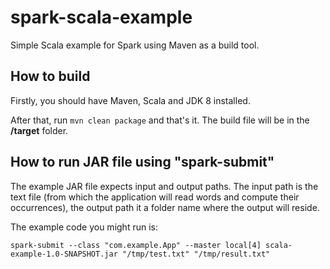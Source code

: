 # spark-scala-example
Simple Scala example for Spark using Maven as a build tool. 
## How to build
Firstly, you should have Maven, Scala and JDK 8 installed. 

After that, run `mvn clean package` and that's it. The build file will be in the **/target** folder. 

## How to run JAR file using "spark-submit"
The example JAR file expects input and output paths. The input path is the text file (from which the application will read words and compute their occurrences), the output path it a folder name where the output will reside.

The example code you might run is:

`spark-submit --class "com.example.App" --master local[4] scala-example-1.0-SNAPSHOT.jar "/tmp/test.txt" "/tmp/result.txt"`
